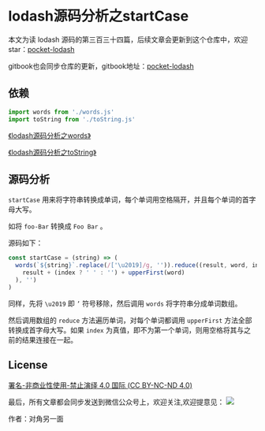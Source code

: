 # lodash源码分析之startCase

本文为读 lodash 源码的第三百三十四篇，后续文章会更新到这个仓库中，欢迎 star：[pocket-lodash](https://github.com/yeyuqiudeng/pocket-lodash)

gitbook也会同步仓库的更新，gitbook地址：[pocket-lodash](https://www.gitbook.com/book/yeyuqiudeng/pocket-lodash/details)

## 依赖

```javascript
import words from './words.js'
import toString from './toString.js'
```

[《lodash源码分析之words》](./words.md)

[《lodash源码分析之toString》](./toString.md)

## 源码分析

`startCase` 用来将字符串转换成单词，每个单词用空格隔开，并且每个单词的首字母大写。

如将 `foo-Bar` 转换成 `Foo Bar` 。

源码如下：

```javascript
const startCase = (string) => (
  words(`${string}`.replace(/['\u2019]/g, '')).reduce((result, word, index) => (
    result + (index ? ' ' : '') + upperFirst(word)
  ), '')
)
```

同样，先将 `\u2019` 即 `’` 符号移除，然后调用 `words` 将字符串分成单词数组。

然后调用数组的 `reduce` 方法遍历单词，对每个单词都调用 `upperFirst` 方法全部转换成首字母大写。如果 `index` 为真值，即不为第一个单词，则用空格将其与之前的结果连接在一起。

## License 

[署名-非商业性使用-禁止演绎 4.0 国际 (CC BY-NC-ND 4.0)](http://creativecommons.org/licenses/by-nc-nd/4.0/)

最后，所有文章都会同步发送到微信公众号上，欢迎关注,欢迎提意见：  ![](https://raw.githubusercontent.com/yeyuqiudeng/resource/master/images/qrcode_front-end-article.jpg) 

作者：对角另一面 

